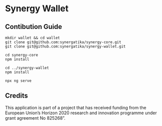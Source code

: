 # Synergy Wallet

## Contibution Guide

```
mkdir wallet && cd wallet
git clone git@github.com:synergatika/synergy-core.git
git clone git@github.com:synergatika/synergy-wallet.git

cd synergy-core
npm install

cd ../synergy-wallet
npm install

npx ng serve
```

## Credits

This application is part of a project that has received funding from the European Union’s Horizon 2020 research and innovation programme under grant agreement No 825268”. 
